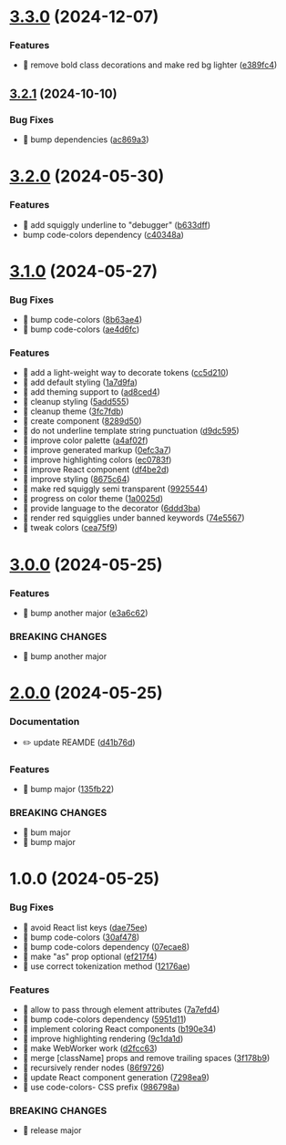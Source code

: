 # [3.3.0](https://github.com/streamich/code-colors-react/compare/v3.2.1...v3.3.0) (2024-12-07)


### Features

* 🎸 remove bold class decorations and make red bg lighter ([e389fc4](https://github.com/streamich/code-colors-react/commit/e389fc462c11caa97893e7993ecca01c443dad08))

## [3.2.1](https://github.com/streamich/code-colors-react/compare/v3.2.0...v3.2.1) (2024-10-10)

### Bug Fixes

- 🐛 bump dependencies ([ac869a3](https://github.com/streamich/code-colors-react/commit/ac869a35a7fd137fea960aacc9421e294f68d729))

# [3.2.0](https://github.com/streamich/code-colors-react/compare/v3.1.0...v3.2.0) (2024-05-30)

### Features

- 🎸 add squiggly underline to "debugger" ([b633dff](https://github.com/streamich/code-colors-react/commit/b633dffb1ac4b60a9a005c2c681bc5a57211a98d))
- bump code-colors dependency ([c40348a](https://github.com/streamich/code-colors-react/commit/c40348ae475ebf0f69cbae0303576e672f3af970))

# [3.1.0](https://github.com/streamich/code-colors-react/compare/v3.0.0...v3.1.0) (2024-05-27)

### Bug Fixes

- 🐛 bump code-colors ([8b63ae4](https://github.com/streamich/code-colors-react/commit/8b63ae4ff862f5e4a2973584fe6ef2a7eafcb525))
- 🐛 bump code-colors ([ae4d6fc](https://github.com/streamich/code-colors-react/commit/ae4d6fcdfd162392be66fdc36ffaeeb44bd146df))

### Features

- 🎸 add a light-weight way to decorate tokens ([cc5d210](https://github.com/streamich/code-colors-react/commit/cc5d210925b4d75deca52a903579c16d5b9ccf5b))
- 🎸 add default styling ([1a7d9fa](https://github.com/streamich/code-colors-react/commit/1a7d9fa0db1ed5725f9f90b7be034f9418f34f0e))
- 🎸 add theming support to <ColorTokens> ([ad8ced4](https://github.com/streamich/code-colors-react/commit/ad8ced45fa2bfa323a8de981493547aa30895414))
- 🎸 cleanup styling ([5add555](https://github.com/streamich/code-colors-react/commit/5add555c4318a4cbf72a4f7d2e1fb909d4aa6b67))
- 🎸 cleanup theme ([3fc7fdb](https://github.com/streamich/code-colors-react/commit/3fc7fdb920757468e6c1cca46a1c687205f24b7c))
- 🎸 create <Markup> component ([8289d50](https://github.com/streamich/code-colors-react/commit/8289d509497afe93fcd52c5144310673ac2d1279))
- 🎸 do not underline template string punctuation ([d9dc595](https://github.com/streamich/code-colors-react/commit/d9dc595d54694af2836e8d23ad5b85adb0c24406))
- 🎸 improve color palette ([a4af02f](https://github.com/streamich/code-colors-react/commit/a4af02fe16f2a93290c161f8ae81a1bc8128f2f1))
- 🎸 improve generated markup ([0efc3a7](https://github.com/streamich/code-colors-react/commit/0efc3a7202218e89ab33d098accfc5ad2c322c05))
- 🎸 improve highlighting colors ([ec0783f](https://github.com/streamich/code-colors-react/commit/ec0783fa803e2e79d50cb6c59734ac91177e5802))
- 🎸 improve React component ([df4be2d](https://github.com/streamich/code-colors-react/commit/df4be2d68ff4b1e0158c16d786911f70d91dbee2))
- 🎸 improve styling ([8675c64](https://github.com/streamich/code-colors-react/commit/8675c64f2bfc446be7f26fbef149ce995d742b3d))
- 🎸 make red squiggly semi transparent ([9925544](https://github.com/streamich/code-colors-react/commit/99255446821c94a7f96af04e86f52fd8e7431852))
- 🎸 progress on color theme ([1a0025d](https://github.com/streamich/code-colors-react/commit/1a0025d5421b431c92dd3861cd000c099ab7abeb))
- 🎸 provide language to the decorator ([6ddd3ba](https://github.com/streamich/code-colors-react/commit/6ddd3ba1db9d581f1c76032d30671160da5a50a3))
- 🎸 render red squigglies under banned keywords ([74e5567](https://github.com/streamich/code-colors-react/commit/74e5567b2609e0fa62f14408eedd2c9ab439b5c8))
- 🎸 tweak colors ([cea75f9](https://github.com/streamich/code-colors-react/commit/cea75f967148560609e28c823d80faaf35423048))

# [3.0.0](https://github.com/streamich/code-colors-react/compare/v2.0.0...v3.0.0) (2024-05-25)

### Features

- 🎸 bump another major ([e3a6c62](https://github.com/streamich/code-colors-react/commit/e3a6c62622f0d5a7db4564cef816940892c576a3))

### BREAKING CHANGES

- 🧨 bump another major

# [2.0.0](https://github.com/streamich/code-colors-react/compare/v1.0.0...v2.0.0) (2024-05-25)

### Documentation

- ✏️ update REAMDE ([d41b76d](https://github.com/streamich/code-colors-react/commit/d41b76d5657590d4b5e546930488ece58cd7be58))

### Features

- 🎸 bump major ([135fb22](https://github.com/streamich/code-colors-react/commit/135fb22368929c86f2f2e357603f5f549aa09f77))

### BREAKING CHANGES

- 🧨 bum major
- 🧨 bump major

# 1.0.0 (2024-05-25)

### Bug Fixes

- 🐛 avoid React list keys ([dae75ee](https://github.com/streamich/code-colors-react/commit/dae75eee9490dc078ae6a01816c25a2c030b8110))
- 🐛 bump code-colors ([30af478](https://github.com/streamich/code-colors-react/commit/30af47870c46c58e27864c69af706335626e5f48))
- 🐛 bump code-colors dependency ([07ecae8](https://github.com/streamich/code-colors-react/commit/07ecae8d4de08bc4535ec1df99d868ad31ebb6bc))
- 🐛 make "as" prop optional ([ef217f4](https://github.com/streamich/code-colors-react/commit/ef217f449ee4e1c03869da6fe7ab2d57d5ca07d5))
- 🐛 use correct tokenization method ([12176ae](https://github.com/streamich/code-colors-react/commit/12176ae885cd010d18c4bbfd0099eedf12a018d1))

### Features

- 🎸 allow to pass through element attributes ([7a7efd4](https://github.com/streamich/code-colors-react/commit/7a7efd44c50700318656c1c534f37501d3679393))
- 🎸 bump code-colors dependency ([5951d11](https://github.com/streamich/code-colors-react/commit/5951d11a5726f3841e00e45cd5700f34197c4354))
- 🎸 implement coloring React components ([b190e34](https://github.com/streamich/code-colors-react/commit/b190e3414c474fa6fade11653b0876aa9b113e19))
- 🎸 improve highlighting rendering ([9c1da1d](https://github.com/streamich/code-colors-react/commit/9c1da1d4a89ee425b7a927f72cac5ee7d9667c7d))
- 🎸 make WebWorker work ([d2fcc63](https://github.com/streamich/code-colors-react/commit/d2fcc634dd3a38a66516262a17f69b3bfa758ad0))
- 🎸 merge [className] props and remove trailing spaces ([3f178b9](https://github.com/streamich/code-colors-react/commit/3f178b92c8e074d5b3ae1d242c727ec7066a8a4f))
- 🎸 recursively render <span> nodes ([86f9726](https://github.com/streamich/code-colors-react/commit/86f97261131cfe429efa6b99bfaaf5280ca25ae6))
- 🎸 update React component generation ([7298ea9](https://github.com/streamich/code-colors-react/commit/7298ea962fb1d75ce5f53836065f8929cbd414f8))
- 🎸 use code-colors- CSS prefix ([986798a](https://github.com/streamich/code-colors-react/commit/986798a3989473c83b4dbcde600b0d020bf42541))

### BREAKING CHANGES

- 🧨 release major
